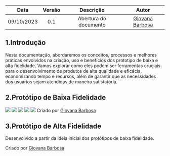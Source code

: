 
| Data       | Versão | Descrição                      | Autor |
| :--------: | :----: | :----------------------------: | :-------: |
| 09/10/2023 |  0.1   |     Abertura do documento      | [Giovana Barbosa ](https://github.com/gio221)  |

## 1.Introdução

Nesta documentação, abordaremos os conceitos, processos e melhores práticas envolvidos na criação, uso e benefícios dos prototipo de baixa e alta fidelidade. Vamos explorar como eles podem ser ferramentas cruciais para o desenvolvimento de produtos de alta qualidade e eficácia, economizando tempo e recursos, além de garantir que as necessidades dos usuários sejam atendidas de maneira satisfatória.

## 2.Protótipo de Baixa Fidelidade

![](../assets/Tela-Sobre.png)
![](../assets/Tela-Inicial.png)
![](<../assets/Tela 1.png>)
![](<../assets/Tela 2.png>)
![](<../assets/Tela 3.png>)
Criado por [Giovana Barbosa ](https://github.com/gio221)  

## 3.Protótipo de Alta Fidelidade

Desenvolvido a partir da ideia inicial dos protótipos de baixa fidelidade.



Criado por [Giovana Barbosa ](https://github.com/gio221)  